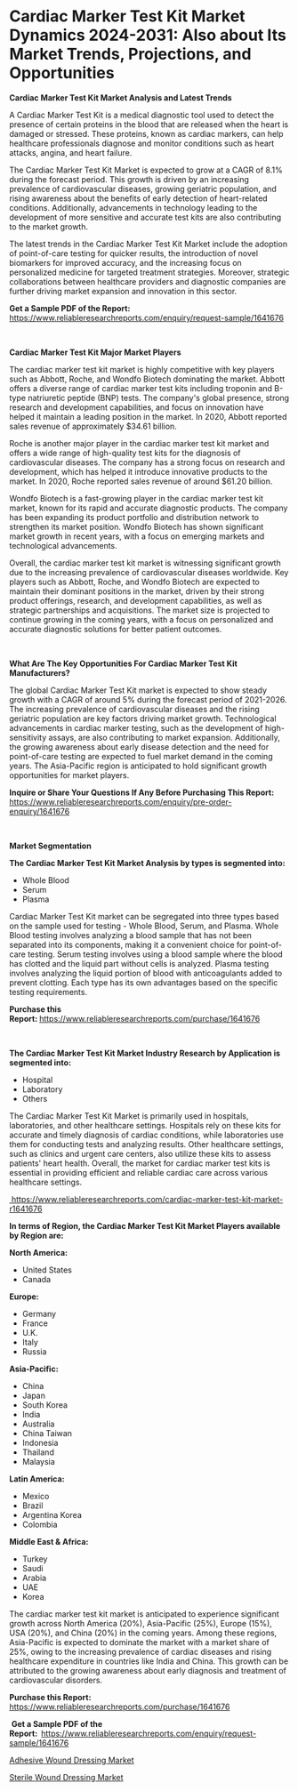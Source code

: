 <p><h1>Cardiac Marker Test Kit Market Dynamics 2024-2031: Also about Its Market Trends, Projections, and Opportunities</h1></p><p><strong>Cardiac Marker Test Kit Market Analysis and Latest Trends</strong></p>
<p><p>A Cardiac Marker Test Kit is a medical diagnostic tool used to detect the presence of certain proteins in the blood that are released when the heart is damaged or stressed. These proteins, known as cardiac markers, can help healthcare professionals diagnose and monitor conditions such as heart attacks, angina, and heart failure.</p><p>The Cardiac Marker Test Kit Market is expected to grow at a CAGR of 8.1% during the forecast period. This growth is driven by an increasing prevalence of cardiovascular diseases, growing geriatric population, and rising awareness about the benefits of early detection of heart-related conditions. Additionally, advancements in technology leading to the development of more sensitive and accurate test kits are also contributing to the market growth.</p><p>The latest trends in the Cardiac Marker Test Kit Market include the adoption of point-of-care testing for quicker results, the introduction of novel biomarkers for improved accuracy, and the increasing focus on personalized medicine for targeted treatment strategies. Moreover, strategic collaborations between healthcare providers and diagnostic companies are further driving market expansion and innovation in this sector.</p></p>
<p><strong>Get a Sample PDF of the Report:&nbsp;</strong> <a href="https://www.reliableresearchreports.com/enquiry/request-sample/1641676">https://www.reliableresearchreports.com/enquiry/request-sample/1641676</a></p>
<p>&nbsp;</p>
<p><strong>Cardiac Marker Test Kit Major Market Players</strong></p>
<p><p>The cardiac marker test kit market is highly competitive with key players such as Abbott, Roche, and Wondfo Biotech dominating the market. Abbott offers a diverse range of cardiac marker test kits including troponin and B-type natriuretic peptide (BNP) tests. The company's global presence, strong research and development capabilities, and focus on innovation have helped it maintain a leading position in the market. In 2020, Abbott reported sales revenue of approximately $34.61 billion.</p><p>Roche is another major player in the cardiac marker test kit market and offers a wide range of high-quality test kits for the diagnosis of cardiovascular diseases. The company has a strong focus on research and development, which has helped it introduce innovative products to the market. In 2020, Roche reported sales revenue of around $61.20 billion.</p><p>Wondfo Biotech is a fast-growing player in the cardiac marker test kit market, known for its rapid and accurate diagnostic products. The company has been expanding its product portfolio and distribution network to strengthen its market position. Wondfo Biotech has shown significant market growth in recent years, with a focus on emerging markets and technological advancements.</p><p>Overall, the cardiac marker test kit market is witnessing significant growth due to the increasing prevalence of cardiovascular diseases worldwide. Key players such as Abbott, Roche, and Wondfo Biotech are expected to maintain their dominant positions in the market, driven by their strong product offerings, research, and development capabilities, as well as strategic partnerships and acquisitions. The market size is projected to continue growing in the coming years, with a focus on personalized and accurate diagnostic solutions for better patient outcomes.</p></p>
<p>&nbsp;</p>
<p><strong>What Are The Key Opportunities For Cardiac Marker Test Kit Manufacturers?</strong></p>
<p><p>The global Cardiac Marker Test Kit market is expected to show steady growth with a CAGR of around 5% during the forecast period of 2021-2026. The increasing prevalence of cardiovascular diseases and the rising geriatric population are key factors driving market growth. Technological advancements in cardiac marker testing, such as the development of high-sensitivity assays, are also contributing to market expansion. Additionally, the growing awareness about early disease detection and the need for point-of-care testing are expected to fuel market demand in the coming years. The Asia-Pacific region is anticipated to hold significant growth opportunities for market players.</p></p>
<p><strong>Inquire or Share Your Questions If Any Before Purchasing This Report:</strong> <a href="https://www.reliableresearchreports.com/enquiry/pre-order-enquiry/1641676">https://www.reliableresearchreports.com/enquiry/pre-order-enquiry/1641676</a></p>
<p>&nbsp;</p>
<p><strong>Market Segmentation</strong></p>
<p><strong>The Cardiac Marker Test Kit Market Analysis by types is segmented into:</strong></p>
<p><ul><li>Whole Blood</li><li>Serum</li><li>Plasma</li></ul></p>
<p><p>Cardiac Marker Test Kit market can be segregated into three types based on the sample used for testing - Whole Blood, Serum, and Plasma. Whole Blood testing involves analyzing a blood sample that has not been separated into its components, making it a convenient choice for point-of-care testing. Serum testing involves using a blood sample where the blood has clotted and the liquid part without cells is analyzed. Plasma testing involves analyzing the liquid portion of blood with anticoagulants added to prevent clotting. Each type has its own advantages based on the specific testing requirements.</p></p>
<p><strong>Purchase this Report:&nbsp;</strong><a href="https://www.reliableresearchreports.com/purchase/1641676">https://www.reliableresearchreports.com/purchase/1641676</a></p>
<p>&nbsp;</p>
<p><strong>The Cardiac Marker Test Kit Market Industry Research by Application is segmented into:</strong></p>
<p><ul><li>Hospital</li><li>Laboratory</li><li>Others</li></ul></p>
<p><p>The Cardiac Marker Test Kit Market is primarily used in hospitals, laboratories, and other healthcare settings. Hospitals rely on these kits for accurate and timely diagnosis of cardiac conditions, while laboratories use them for conducting tests and analyzing results. Other healthcare settings, such as clinics and urgent care centers, also utilize these kits to assess patients' heart health. Overall, the market for cardiac marker test kits is essential in providing efficient and reliable cardiac care across various healthcare settings.</p></p>
<p><a href="https://www.reliableresearchreports.com/cardiac-marker-test-kit-market-r1641676">&nbsp;https://www.reliableresearchreports.com/cardiac-marker-test-kit-market-r1641676</a></p>
<p><strong>In terms of Region, the Cardiac Marker Test Kit Market Players available by Region are:</strong></p>
<p>
    <p> <strong> North America: </strong>
        <ul>
            <li>United States</li>
            <li>Canada</li>
        </ul>
        </p> 
    <p> <strong> Europe: </strong>
        <ul>
            <li>Germany</li>
            <li>France</li>
            <li>U.K.</li>
            <li>Italy</li>
            <li>Russia</li>
        </ul>
        </p> 
    <p> <strong> Asia-Pacific: </strong>
        <ul>
            <li>China</li>
            <li>Japan</li>
            <li>South Korea</li>
            <li>India</li>
            <li>Australia</li>
            <li>China Taiwan</li>
            <li>Indonesia</li>
            <li>Thailand</li>
            <li>Malaysia</li>
        </ul>
        </p> 
    <p> <strong> Latin America: </strong>
        <ul>
            <li>Mexico</li>
            <li>Brazil</li>
            <li>Argentina Korea</li>
            <li>Colombia</li>
        </ul>
        </p> 
    <p> <strong> Middle East & Africa: </strong>
        <ul>
            <li>Turkey</li>
            <li>Saudi</li>
            <li>Arabia</li>
            <li>UAE</li>
            <li>Korea</li>
        </ul>
    </p>
    </p>
<p><p>The cardiac marker test kit market is anticipated to experience significant growth across North America (20%), Asia-Pacific (25%), Europe (15%), USA (20%), and China (20%) in the coming years. Among these regions, Asia-Pacific is expected to dominate the market with a market share of 25%, owing to the increasing prevalence of cardiac diseases and rising healthcare expenditure in countries like India and China. This growth can be attributed to the growing awareness about early diagnosis and treatment of cardiovascular disorders.</p></p>
<p><strong>Purchase this Report: </strong><a href="https://www.reliableresearchreports.com/purchase/1641676">https://www.reliableresearchreports.com/purchase/1641676</a></p>
<p>&nbsp;<strong>Get a Sample PDF of the Report:&nbsp;&nbsp;</strong><a href="https://www.reliableresearchreports.com/enquiry/request-sample/1641676">https://www.reliableresearchreports.com/enquiry/request-sample/1641676</a></p>
<p><strong></strong></p>
<p><p><a href="https://github.com/marloy8/Market-Research-Report-List-5/blob/main/adhesive-wound-dressing-market.md">Adhesive Wound Dressing Market</a></p><p><a href="https://github.com/WillieWoodard/Market-Research-Report-List-6/blob/main/sterile-wound-dressing-market.md">Sterile Wound Dressing Market</a></p></p>